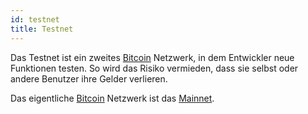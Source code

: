 ```yaml
---
id: testnet
title: Testnet
---
```


Das Testnet ist ein zweites [Bitcoin](../b/bitcoin) Netzwerk, in dem Entwickler neue Funktionen testen. So wird das Risiko vermieden, dass sie selbst oder andere Benutzer ihre Gelder verlieren.

Das eigentliche [Bitcoin](../b/bitcoin) Netzwerk ist das [Mainnet](../m/mainnet).
